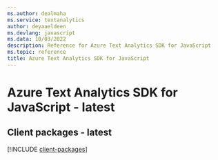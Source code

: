 ```yaml
---
ms.author: dealmaha
ms.service: textanalytics
author: deyaaeldeen
ms.devlang: javascript
ms.data: 10/03/2022
description: Reference for Azure Text Analytics SDK for JavaScript
ms.topic: reference
title: Azure Text Analytics SDK for JavaScript
---
```

# Azure Text Analytics SDK for JavaScript - latest

## Client packages - latest
[!INCLUDE [client-packages](text-analytics-client-index.md)]